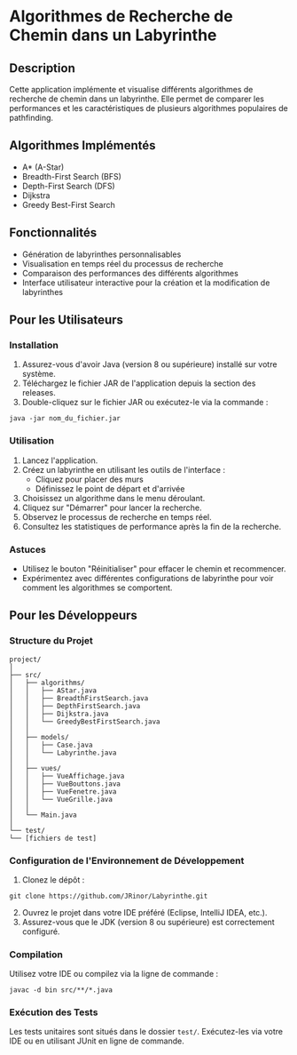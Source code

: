 # Algorithmes de Recherche de Chemin dans un Labyrinthe

## Description
Cette application implémente et visualise différents algorithmes de recherche de chemin dans un labyrinthe. Elle permet de comparer les performances et les caractéristiques de plusieurs algorithmes populaires de pathfinding.

## Algorithmes Implémentés
- A* (A-Star)
- Breadth-First Search (BFS)
- Depth-First Search (DFS)
- Dijkstra
- Greedy Best-First Search

## Fonctionnalités
- Génération de labyrinthes personnalisables
- Visualisation en temps réel du processus de recherche
- Comparaison des performances des différents algorithmes
- Interface utilisateur interactive pour la création et la modification de labyrinthes

## Pour les Utilisateurs

### Installation
1. Assurez-vous d'avoir Java (version 8 ou supérieure) installé sur votre système.
2. Téléchargez le fichier JAR de l'application depuis la section des releases.
3. Double-cliquez sur le fichier JAR ou exécutez-le via la commande :
```
java -jar nom_du_fichier.jar
```

### Utilisation
1. Lancez l'application.
2. Créez un labyrinthe en utilisant les outils de l'interface :
   - Cliquez pour placer des murs
   - Définissez le point de départ et d'arrivée
3. Choisissez un algorithme dans le menu déroulant.
4. Cliquez sur "Démarrer" pour lancer la recherche.
5. Observez le processus de recherche en temps réel.
6. Consultez les statistiques de performance après la fin de la recherche.

### Astuces
- Utilisez le bouton "Réinitialiser" pour effacer le chemin et recommencer.
- Expérimentez avec différentes configurations de labyrinthe pour voir comment les algorithmes se comportent.

## Pour les Développeurs

### Structure du Projet
```
project/
│
├── src/
│   ├── algorithms/
│   │   ├── AStar.java
│   │   ├── BreadthFirstSearch.java
│   │   ├── DepthFirstSearch.java
│   │   ├── Dijkstra.java
│   │   └── GreedyBestFirstSearch.java
│   │
│   ├── models/
│   │   ├── Case.java
│   │   └── Labyrinthe.java
│   │
│   ├── vues/
│   │   ├── VueAffichage.java
│   │   ├── VueBouttons.java
│   │   ├── VueFenetre.java
│   │   └── VueGrille.java
│   │
│   └── Main.java
│
└── test/
└── [fichiers de test]
```

### Configuration de l'Environnement de Développement
1. Clonez le dépôt :
```
git clone https://github.com/JRinor/Labyrinthe.git
```
2. Ouvrez le projet dans votre IDE préféré (Eclipse, IntelliJ IDEA, etc.).
3. Assurez-vous que le JDK (version 8 ou supérieure) est correctement configuré.

### Compilation
Utilisez votre IDE ou compilez via la ligne de commande :
```
javac -d bin src/**/*.java
```

### Exécution des Tests
Les tests unitaires sont situés dans le dossier `test/`. Exécutez-les via votre IDE ou en utilisant JUnit en ligne de commande.



